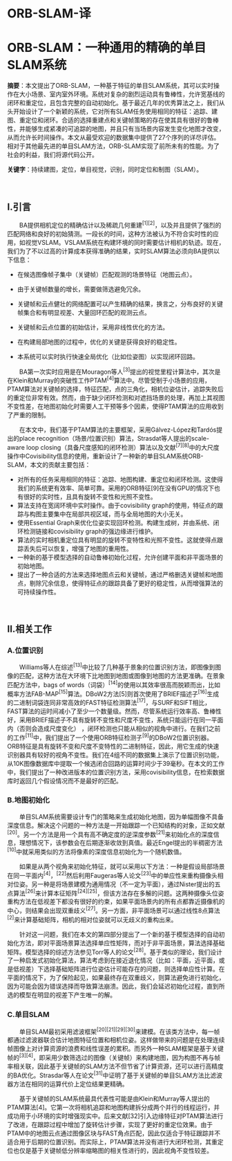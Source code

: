 # ORB-SLAM-译


# ORB-SLAM：一种通用的精确的单目SLAM系统

<!--more-->

**摘要**：本文提出了ORB-SLAM，一种基于特征的单目SLAM系统，其可以实时操作在大小场景、室内室外环境。系统对复杂的剧烈运动具有鲁棒性，允许宽基线的闭环和重定位，且包含完整的自动初始化。基于最近几年的优秀算法之上，我们从头开始设计了一个新颖的系统，它对所有SLAM任务使用相同的特征：追踪、建图、重定位和闭环。合适的选择重建点和关键帧策略的存在使其具有很好的鲁棒性，并能够生成紧凑的可追踪的地图，并且只有当场景内容发生变化地图才改变，从而允许长时间操作。本文从最受欢迎的数据集中提供了27个序列的详尽评估。相对于其他最先进的单目SLAM方法，ORB-SLAM实现了前所未有的性能。为了社会的利益，我们将源代码公开。

**关键字**：持续建图，定位，单目视觉，识别，同时定位和制图（SLAM）。

<br/>

## I.引言

&emsp;&emsp;BA提供相机定位的精确估计以及稀疏几何重建<sup>[1]</sup><sup>[2]</sup>，以及并且提供了强烈的匹配网络和良好的初始猜测。一段长的时间，这种方法被认为不符合实时性的应用，如视觉VSLAM。VSLAM系统在构建环境的同时需要估计相机的轨迹。现在，我们为了不以过高的计算成本获得准确的结果，实时SLAM算法必须向BA提供以下信息：

- 在候选图像帧子集中（关键帧）匹配观测的场景特征（地图云点）。

- 由于关键帧数量的增长，需要做筛选避免冗余。

- 关键帧和云点健壮的网络配置可以产生精确的结果，换言之，分布良好的关键帧集合和有明显视差、大量回环匹配的观测云点。

- 关键帧和云点位置的初始估计，采用非线性优化的方法。

- 在构建局部地图的过程中，优化的关键是获得良好的稳定性。

- 本系统可以实时执行快速全局优化（比如位姿图）以实现闭环回路。


&emsp;&emsp;BA第一次实时应用是在Mouragon等人<sup>[3]</sup>提出的视觉里程计算法中，其次是在Klein和Murray的突破性工作PTAM<sup>[4]</sup>算法中。尽管受制于小场景的应用，PTAM算法对关键帧的选择，特征匹配，点的三角化，相机位姿估计，追踪失败后的重定位非常有效。然而，由于缺少闭环检测和对遮挡场景的处理，再加上其视图不变性差，在地图初始化时需要人工干预等多个因素，使得PTAM算法的应用收到了严重的限制。

&emsp;&emsp;在本文中，我们基于PTAM算法的主要框架，采用Gálvez-López和Tardós提出的place recognition（场景/位置识别）算法，Strasdat等人提出的scale-aware loop closing（具备尺度感知的闭环检测）算法以及文献<sup>[7]</sup><sup>[8]</sup>中的大尺度操作中Covisibility信息的使用，重新设计了一种新的单目SLAM系统ORB-SLAM，本文的贡献主要包括：

 - 对所有的任务采用相同的特征：追踪、地图构建、重定位和闭环检测。这使得我们的系统更有效率、简单可靠。采用的ORB特征[9]在没有GPU的情况下也有很好的实时性，且具有旋转不变性和光照不变性。
 - 算法支持在宽阔环境中实时操作。由于covisibility graph的使用，特征点的跟踪与构图主要集中在局部共视区域，而与全局地图的大小无关。
 - 使用Essential Graph来优化位姿实现回环检测。构建生成树，并由系统、闭环检测链接和covisibility graph的强边缘进行维护。
 - 算法的实时相机重定位具有明显的旋转不变特性和光照不变性。这就使得点跟踪丢失后可以恢复，增强了地图的重用性。
 - 一种新的基于模型选择的自动鲁棒初始化过程，允许创建平面和非平面场景的初始地图。
 - 提出了一种合适的方法来选择地图点云和关键帧，通过严格删选关键帧和地图点，剔除冗余信息，使得特征点的跟踪具备了更好的稳定性，从而增强算法的可持续操作性。

<br/>

## II.相关工作

### A.位置识别

&emsp;&emsp;Williams等人在综述<sup>[13]</sup>中比较了几种基于景象的位置识别方法，即图像到图像的匹配，这种方法在大环境下比地图到地图或图像到地图的方法更准确。在景象匹配方法中，bags of words（词袋）<sup>[14]</sup>的使用以其效率很高而脱颖而出，比如概率方法FAB-MAP<sup>[15]</sup>算法。DBoW2方法[5]则首次使用了BRIEF描述子<sup>[16]</sup>生成的二进制词袋连同非常高效的FAST特征检测算法<sup>[17]</sup>，与SURF和SIFT相比，FAST算法的运时间减小了至少一个数量级。然而，尽管系统运行效率高、鲁棒性好，采用BRIEF描述子不具有旋转不变性和尺度不变性，系统只能运行在同一平面内（否则会造成尺度变化） ，闭环检测也只能从相似的视角中进行。在我们之前的工作<sup>[11]</sup>中，我们提出了一个使用ORB特征检测子<sup>[9]</sup>的DBoW2位置识别器。ORB特征是具有旋转不变和尺度不变特性的二进制特征，因此，用它生成的快速识别器具有较好的视角不变性。我们在4组不同的数据集上演示了位置识别功能，从10K图像数据库中提取一个候选闭合回路的运算时间少于39毫秒。在本文的工作中，我们提出了一种改进版本的位置识别方法，采用covisibility信息，在检索数据库时返回几个假设情况而不是最好的匹配。

### B.地图初始化

&emsp;&emsp;单目SLAM系统需要设计专门的策略来生成初始化地图，因为单幅图像不具备深度信息。解决这个问题的一种方法是一开始跟踪一个已知结构的对象，正如文献<sup>[20]</sup>。另一个方法是用一个具有高不确定度的逆深度参数<sup>[21]</sup>来初始化点的深度信息，理想情况下，该参数会在后期逐渐收敛到真值。最近Engel提出的半稠密方法<sup>[10]</sup>中就采用类似的方法将像素的深度信息初始化为一个随机数值。

&emsp;&emsp;如果是从两个视角来初始化特征，就可以采用以下方法：一种是假设局部场景在同一平面内<sup>[4]</sup>，<sup>[22]</sup>然后利用Faugeras等人论文<sup>[23]</sup>中的单应性来重构摄像头相对位姿。另一种是将场景建模为通用情况（不一定为平面），通过Nister提出的五点算法<sup>[26]</sup>来计算本征矩阵<sup>[24]</sup><sup>[25]</sup>，但该方法存在多解的问题。这两种摄像头位姿重构方法在低视差下都没有很好的约束，如果平面场景内的所有点都靠近摄像机的中心，则结果会出现双重歧义<sup>[27]</sup>。另一方面，非平面场景可以通过线性8点算法<sup>[2]</sup>来计算基础矩阵，相机的相对位姿就可以无歧义的重构出来。

&emsp;&emsp;针对这一问题，我们在本文的第四部分提出了一个新的基于模型选择的自动初始化方法，即对平面场景算法选择单应性矩阵，而对于非平面场景，算法选择基础矩阵。模型选择的综述方法参见Torr等人的论文<sup>[28]</sup>。基于类似的理论，我们设计了一种启发式初始化算法，算法考虑到在接近退化情况（比如：平面，近平面，或是低视差）下选择基础矩阵进行位姿估计可能存在的问题，则选择单应性计算。在平面的情况下，为了保险起见，如果最终存在双重歧义，则算法避免进行初始化，因为可能会因为错误选择而导致算法崩溃。因此，我们会延迟初始化过程，直到所选的模型在明显的视差下产生唯一的解。

### C.单目SLAM

&emsp;&emsp;单目SLAM最初采用滤波框架<sup>[20]</sup><sup>[21]</sup><sup>[29]</sup><sup>[30]</sup>来建模。在该类方法中，每一帧都通过滤波器联合估计地图特征位置和相机位姿。这样做带来的问题是在处理连续帧图像上对计算资源的浪费和线性误差的累积。而另外一种SLAM框架是基于关键帧的<sup>[3]</sup><sup>[4]</sup>，即采用少数筛选过的图像（关键帧）来构建地图，因为构图不再与帧率相关联，因此基于关键帧的SLAM方法不但节省了计算资源，还可以进行高精度的BA优化。Strasdar等人在论文<sup>[31]</sup>中证明了基于关键帧的单目SLAM方法比滤波器方法在相同的运算代价上定位结果更精确。

&emsp;&emsp;基于关键帧的SLAM系统最具代表性可能是由Klein和Murray等人提出的PTAM算法[4]。它第一次将相机追踪和地图构建拆分成两个并行的线程运行，并成功用于小环境的实时增强现实中。后来文献[32]引入边缘特征对PTAM算法进行了改进，在跟踪过程中增加了旋转估计步骤，实现了更好的重定位效果。由于PTAM中的地图云点通过图像区块与FAST角点匹配，因此仅适合于特征跟踪并不适合用于后期的位置识别。而实际上，PTAM算法并没有进行大闭环检测，其重定位也仅是基于关键帧低分辨率缩略图的相关性进行的，因此视角不变性较差。


